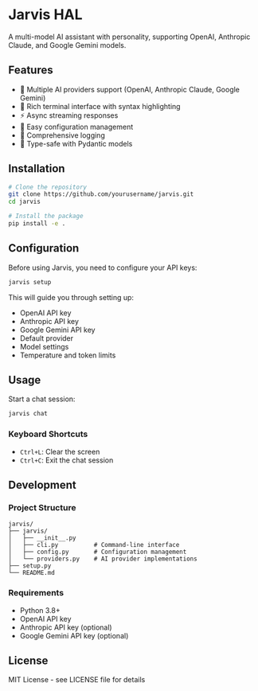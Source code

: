 # Jarvis HAL

A multi-model AI assistant with personality, supporting OpenAI, Anthropic Claude, and Google Gemini models.

## Features

- 🤖 Multiple AI providers support (OpenAI, Anthropic Claude, Google Gemini)
- 🎨 Rich terminal interface with syntax highlighting
- ⚡ Async streaming responses
- 🔧 Easy configuration management
- 📝 Comprehensive logging
- 🎯 Type-safe with Pydantic models

## Installation

```bash
# Clone the repository
git clone https://github.com/yourusername/jarvis.git
cd jarvis

# Install the package
pip install -e .
```

## Configuration

Before using Jarvis, you need to configure your API keys:

```bash
jarvis setup
```

This will guide you through setting up:
- OpenAI API key
- Anthropic API key
- Google Gemini API key
- Default provider
- Model settings
- Temperature and token limits

## Usage

Start a chat session:

```bash
jarvis chat
```

### Keyboard Shortcuts

- `Ctrl+L`: Clear the screen
- `Ctrl+C`: Exit the chat session

## Development

### Project Structure

```
jarvis/
├── jarvis/
│   ├── __init__.py
│   ├── cli.py          # Command-line interface
│   ├── config.py       # Configuration management
│   └── providers.py    # AI provider implementations
├── setup.py
└── README.md
```

### Requirements

- Python 3.8+
- OpenAI API key
- Anthropic API key (optional)
- Google Gemini API key (optional)

## License

MIT License - see LICENSE file for details
